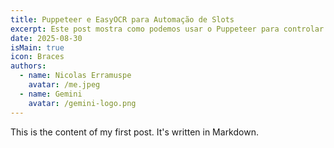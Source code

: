```yaml
---
title: Puppeteer e EasyOCR para Automação de Slots
excerpt: Este post mostra como podemos usar o Puppeteer para controlar jogos de slot enquanto o EasyOCR extrai dados em tempo real, conectando os resultados das rodadas a modelos locais do Ollama para sugestões.
date: 2025-08-30
isMain: true
icon: Braces
authors:
  - name: Nicolas Erramuspe
    avatar: /me.jpeg
  - name: Gemini
    avatar: /gemini-logo.png
---
```


This is the content of my first post. It's written in Markdown.
